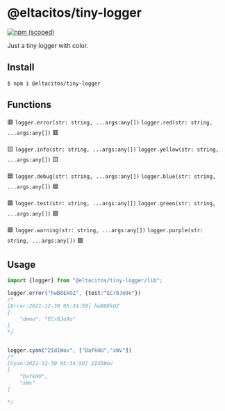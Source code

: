 # @eltacitos/tiny-logger

[![npm (scoped)](https://img.shields.io/npm/v/@eltacitos/tiny-logger.svg)](https://www.npmjs.com/package/@ElTacitos/tiny-looger)

Just a tiny logger with color.

## Install

```
$ npm i @eltacitos/tiny-logger
```

## Functions
🟥 `logger.error(str: string, ...args:any[])` `logger.red(str: string, ...args:any[])` 🟥

🟨 `logger.info(str: string, ...args:any[])` `logger.yellow(str: string, ...args:any[])` 🟨

🟦 `logger.debug(str: string, ...args:any[])` `logger.blue(str: string, ...args:any[])` 🟦

🟩 `logger.test(str: string, ...args:any[])` `logger.green(str: string, ...args:any[])` 🟩

🟪 `logger.warning(str: string, ...args:any[])` `logger.purple(str: string, ...args:any[])` 🟪


## Usage

```ts
import {logger} from "@eltacitos/tiny-logger/lib";

logger.error("hwB0EkOZ", {test:"ECr8Jo9o"})
/*
[Error:2021-12-30 05:34:50] hwB0EkOZ 
{
    "demo": "ECr8Jo9o"
} 
*/


logger.cyan("2Id1Wov", ["DafkHU","xWv"])
/*
[Cyan:2021-12-30 05:34:50] 2Id1Wov 
[
    "DafkHU",
    "xWv"
]

*/
```
